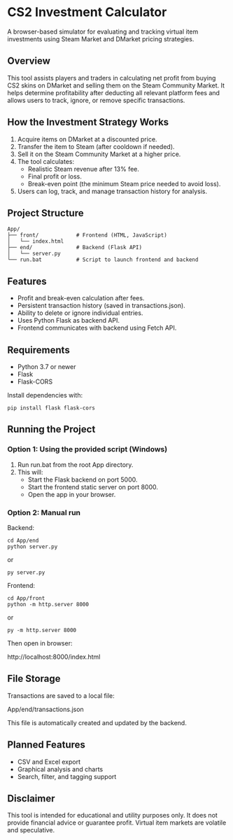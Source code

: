﻿# CS2 Investment Calculator

A browser-based simulator for evaluating and tracking virtual item investments using Steam Market and DMarket pricing strategies.

## Overview

This tool assists players and traders in calculating net profit from buying CS2 skins on DMarket and selling them on the Steam Community Market. It helps determine profitability after deducting all relevant platform fees and allows users to track, ignore, or remove specific transactions.

## How the Investment Strategy Works

1. Acquire items on DMarket at a discounted price.
2. Transfer the item to Steam (after cooldown if needed).
3. Sell it on the Steam Community Market at a higher price.
4. The tool calculates:
   - Realistic Steam revenue after 13% fee.
   - Final profit or loss.
   - Break-even point (the minimum Steam price needed to avoid loss).
5. Users can log, track, and manage transaction history for analysis.

## Project Structure

```
App/
├── front/            # Frontend (HTML, JavaScript)
│   └── index.html
├── end/              # Backend (Flask API)
│   └── server.py
└── run.bat           # Script to launch frontend and backend
```

## Features

- Profit and break-even calculation after fees.
- Persistent transaction history (saved in transactions.json).
- Ability to delete or ignore individual entries.
- Uses Python Flask as backend API.
- Frontend communicates with backend using Fetch API.

## Requirements

- Python 3.7 or newer
- Flask
- Flask-CORS

Install dependencies with:
```
pip install flask flask-cors
```
## Running the Project

### Option 1: Using the provided script (Windows)

1. Run run.bat from the root App directory.
2. This will:
   - Start the Flask backend on port 5000.
   - Start the frontend static server on port 8000.
   - Open the app in your browser.

### Option 2: Manual run

Backend:
```
cd App/end
python server.py
```
or
```
py server.py
```

Frontend:
```
cd App/front
python -m http.server 8000
```
or

```
py -m http.server 8000
```
Then open in browser:

http://localhost:8000/index.html

## File Storage

Transactions are saved to a local file:

App/end/transactions.json

This file is automatically created and updated by the backend.

## Planned Features

- CSV and Excel export
- Graphical analysis and charts
- Search, filter, and tagging support

## Disclaimer

This tool is intended for educational and utility purposes only. It does not provide financial advice or guarantee profit. Virtual item markets are volatile and speculative.
